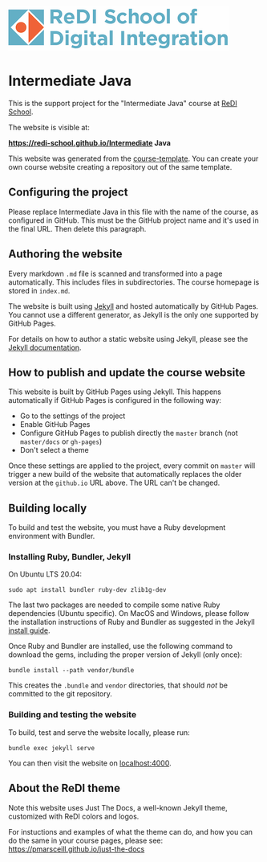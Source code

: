 ![ReDI](redi_banner.png)

# Intermediate Java

This is the support project for the "Intermediate Java" course at [ReDI School](https://www.redi-school.org).

The website is visible at:

  **https://redi-school.github.io/Intermediate Java**

This website was generated from the [course-template](https://github.com/ReDI-School/course-template).
You can create your own course website creating a repository out of the same template.

## Configuring the project

Please replace Intermediate Java in this file with the name of the course, as configured in GitHub.
This must be the GitHub project name and it's used in the final URL. Then delete this paragraph.

## Authoring the website

Every markdown `.md` file is scanned and transformed into a page automatically.
This includes files in subdirectories. The course homepage is stored in `index.md`.

The website is built using [Jekyll](https://jekyllrb.com) and hosted automatically by GitHub Pages.
You cannot use a different generator, as Jekyll is the only one supported by GitHub Pages.

For details on how to author a static website using Jekyll, please see
the [Jekyll documentation](https://jekyllrb.com/docs).

## How to publish and update the course website

This website is built by GitHub Pages using Jekyll. This happens automatically
if GitHub Pages is configured in the following way:

- Go to the settings of the project
- Enable GitHub Pages
- Configure GitHub Pages to publish directly the `master` branch (not `master/docs` or `gh-pages`)
- Don't select a theme

Once these settings are applied to the project, every commit on `master` will trigger
a new build of the website that automatically replaces the older version
at the `github.io` URL above. The URL can't be changed.

## Building locally

To build and test the website, you must have a Ruby development environment with Bundler.

### Installing Ruby, Bundler, Jekyll

On Ubuntu LTS 20.04:

```
sudo apt install bundler ruby-dev zlib1g-dev
```

The last two packages are needed to compile some native Ruby dependencies (Ubuntu specific).
On MacOS and Windows, please follow the installation instructions of Ruby and Bundler
as suggested in the Jekyll [install guide](https://jekyllrb.com/docs/installation).

Once Ruby and Bundler are installed, use the following command to download the gems,
including the proper version of Jekyll (only once):

```
bundle install --path vendor/bundle
```

This creates the `.bundle` and `vendor` directories, that should *not* be committed to the git repository.

### Building and testing the website

To build, test and serve the website locally, please run:

```
bundle exec jekyll serve
```

You can then visit the website on [localhost:4000](http://localhost:4000).

## About the ReDI theme

Note this website uses Just The Docs, a well-known Jekyll theme, customized with ReDI colors and logos.

For instuctions and examples of what the theme can do, and how you can do the
same in your course pages, please see: https://pmarsceill.github.io/just-the-docs
